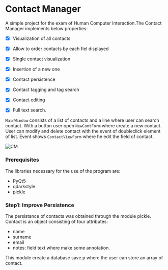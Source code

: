 # Contact Manager

A simple project for the exam of Human Computer Interaction.The Contact Manager implements below properties:
- [x] Visualization of all contacts
- [x] Allow to order contacts by each fiel displayed
- [x] Single contact visualization
- [x] Insertion of a new one
- [x] Contact persistence
- [x] Contact tagging and tag search
- [x] Contact editing
- [x] Full text search.


```MainWindow``` consists of a list of contacts and a line where user can search contact. With a button user open ```NewContForm``` where create a new contact. User can modify and delete contact with the event of doubleclick element of list. Event shows ```ContactViewForm``` where he edit the field of contact.       

![CM](https://github.com/leonardocasini/ContactManager/blob/master/Mockup/mockup.png)

### Prerequisites

The libraries necessary for the use of the program are:

* PyQt5
* qdarkstyle
* pickle



### Step1: Improve Persistence
The persistance of contacts was obtained through the module pickle. Contact is an object consisting of four attributes:
 * name
 * surname
 * email
 * notes: field text where make some annotation.

This module create a database save.p where the user can store an array of contact. 




